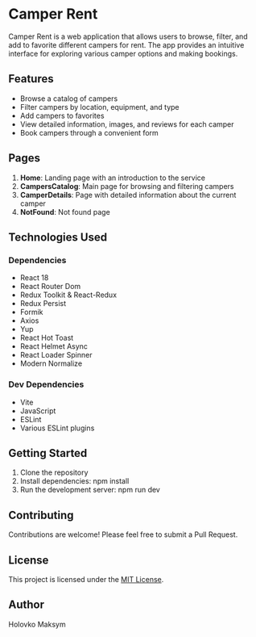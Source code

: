 # Camper Rent

Camper Rent is a web application that allows users to browse, filter, and add to favorite different campers
for rent. The app provides an intuitive interface for exploring various camper options and making
bookings.

## Features

- Browse a catalog of campers
- Filter campers by location, equipment, and type
- Add campers to favorites
- View detailed information, images, and reviews for each camper
- Book campers through a convenient form

## Pages

1. **Home**: Landing page with an introduction to the service
2. **CampersCatalog**: Main page for browsing and filtering campers
3. **CamperDetails**: Page with detailed information about the current camper
4. **NotFound**: Not found page

## Technologies Used

### Dependencies

- React 18
- React Router Dom
- Redux Toolkit & React-Redux
- Redux Persist
- Formik
- Axios
- Yup
- React Hot Toast
- React Helmet Async
- React Loader Spinner
- Modern Normalize

### Dev Dependencies

- Vite
- JavaScript
- ESLint
- Various ESLint plugins

## Getting Started

1. Clone the repository
2. Install dependencies: npm install
3. Run the development server: npm run dev

## Contributing

Contributions are welcome! Please feel free to submit a Pull Request.

## License

This project is licensed under the [MIT License](LICENSE).

## Author

Holovko Maksym
